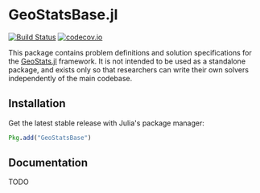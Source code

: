 # GeoStatsBase.jl

[![Build Status](https://travis-ci.org/juliohm/GeoStatsBase.jl.svg?branch=master)](https://travis-ci.org/juliohm/GeoStatsBase.jl)
[![codecov.io](http://codecov.io/github/juliohm/GeoStatsBase.jl/coverage.svg?branch=master)](http://codecov.io/github/juliohm/GeoStatsBase.jl?branch=master)

This package contains problem definitions and solution specifications for the
[GeoStats.jl](https://github.com/juliohm/GeoStats.jl) framework. It is not intended
to be used as a standalone package, and exists only so that researchers can write
their own solvers independently of the main codebase.

## Installation

Get the latest stable release with Julia's package manager:

```julia
Pkg.add("GeoStatsBase")
```

## Documentation

TODO
